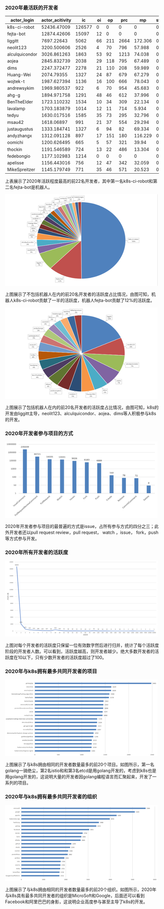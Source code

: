 
### 2020年最活跃的开发者

| actor_login | actor_acitivity | ic | oi | op | prc | mp | st | fo |
| --- | --- | --- | --- | --- | --- | --- | --- | --- |
| k8s-ci-robot | 52436.47009 | 126577 | 0 | 0 | 0 | 0 | 0 | 0 |
| fejta-bot | 12874.42606 | 15097 | 12 | 0 | 0 | 0 | 0 | 0 |
| liggitt | 7697.22643 | 5062 | 66 | 211 | 2664 | 172.306 | 0 | 0 |
| neolit123 | 3200.500606 | 2526 | 4 | 70 | 796 | 57.988 | 0 | 0 |
| alculquicondor | 3026.861263 | 1863 | 53 | 92 | 1213 | 74.038 | 0 | 0 |
| aojea | 2845.832739 | 2038 | 29 | 118 | 795 | 67.489 | 0 | 0 |
| dims | 2247.372477 | 2278 | 21 | 110 | 208 | 59.989 | 0 | 0 |
| Huang-Wei | 2074.79355 | 1327 | 24 | 87 | 679 | 67.279 | 0 | 0 |
| wojtek-t | 1987.627394 | 1136 | 16 | 100 | 666 | 78.043 | 0 | 0 |
| andrewsykim | 1969.980537 | 922 | 6 | 70 | 954 | 45.683 | 0 | 0 |
| ahg-g | 1894.971758 | 1291 | 48 | 46 | 612 | 37.996 | 0 | 0 |
| BenTheElder | 1723.110232 | 1534 | 10 | 34 | 309 | 22.134 | 0 | 0 |
| lavalamp | 1703.183879 | 1014 | 12 | 11 | 714 | 5.934 | 0 | 0 |
| tedyu | 1630.017516 | 1585 | 35 | 73 | 295 | 32.796 | 0 | 0 |
| msau42 | 1618.06897 | 991 | 21 | 37 | 554 | 29.294 | 0 | 0 |
| justaugustus | 1333.184741 | 1327 | 6 | 94 | 82 | 69.334 | 0 | 0 |
| andyzhangx | 1312.091128 | 897 | 17 | 151 | 180 | 116.229 | 0 | 0 |
| oomichi | 1200.626495 | 665 | 5 | 57 | 321 | 39.94 | 0 | 0 |
| thockin | 1191.546589 | 724 | 13 | 22 | 486 | 13.304 | 0 | 0 |
| fedebongio | 1177.102983 | 1214 | 0 | 0 | 0 | 0 | 0 | 0 |
| apelisse | 1156.443016 | 756 | 12 | 47 | 342 | 32.059 | 0 | 0 |
| MikeSpreitzer | 1145.179749 | 771 | 35 | 46 | 571 | 20.523 | 0 | 0 |

上表展示了2020年活跃程度最高的前22名开发者，其中第一名k8s-ci-robot和第二名fejta-bot是机器人。


<img src="./images/developer_20_bot.png"  height="300px" width="500px"> 

上图展示了不包括机器人在内的前20名开发者的活跃度占比情况，由图可知，机器人k8s-ci-robot贡献了一半的活跃度，机器人fejta-bot贡献了12%的活跃度。


<img src="./images/developer_20.png"  height="300px" width="500px"> 

上图展示了包括机器人在内的前20名开发者的活跃度占比情况，由图可知，k8s的开发由liggitt主导，neolit123、alculquicondor、aojea、dims等人积极参与k8s的开发。


### 2020年开发者参与项目的方式

<!-- ![](./images/type.png) -->

<img src="./images/type.png"  height="250px" width="500px"> 

2020年开发者参与项目的最普遍的方式是issue，占所有参与方式的四分之三；此外开发者还以pull request review，pull request， watch ，issue， fork，push等方式参与开发。

### 2020年所有开发者的活跃度

<img src="./images/all_developer_activity.png"  height="250px" width="500px"> 

上图对每个开发者的活跃度只保留一位有效数字然后进行归并，统计了每个活跃度阶段的开发者人数。可以看到，活跃度越高，则开发者越少。绝大多数开发者的活跃度在10以下，只有少数开发者的活跃度超过了100。

### 2020年与k8s拥有最多共同开发者的项目

<!-- ![](./images/repo20.png) -->

<img src="./images/repo20.png" height="250px" width="500px"> 

上图展示了与k8s拥由相同的开发者数量最多的前20个项目。如图所示，第一名golang一骑绝尘，第2名istio和和第3名etcd是用golang开发的，考虑到k8s也是用golang开发的，这说明大量的开发者因golang编程语言而汇聚起来，开发了一系列的项目。

### 2020年与k8s拥有最多共同开发者的组织

<!-- ![](./images/org20.png) -->

<img src="./images/org20.png" height="250px" width="500px"> 


上图展示了与k8s拥由相同的开发者数量最多的前20个组织。如图所示，2020年与k8s具有最多共同开发者的组织是MicroSoft和Google，后面还可以看到Facebook和阿里巴巴的身影，这说明企业高度参与甚至主导了k8s的开发。

